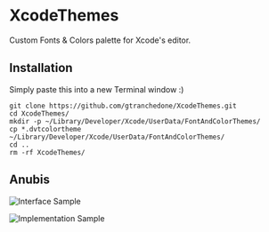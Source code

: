 XcodeThemes
===========

Custom Fonts &amp; Colors palette for Xcode's editor.

Installation
------------

Simply paste this into a new Terminal window :)

    git clone https://github.com/gtranchedone/XcodeThemes.git
    cd XcodeThemes/
    mkdir -p ~/Library/Developer/Xcode/UserData/FontAndColorThemes/
    cp *.dvtcolortheme ~/Library/Developer/Xcode/UserData/FontAndColorThemes/
    cd ..
    rm -rf XcodeThemes/
    
    
Anubis
----

![Interface Sample](https://raw.github.com/gtranchedone/XcodeThemes/master/Anubis%20Class%20Interface%20Sample.png)

![Implementation Sample](https://raw.github.com/gtranchedone/XcodeThemes/master/Anubis%20Class%20Implementation%20Sample.png)
